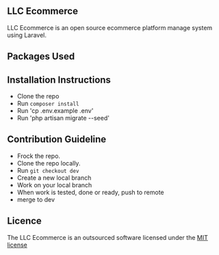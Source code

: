 ## LLC Ecommerce

LLC Ecommerce is an open source ecommerce platform manage system using Laravel.

## Packages Used


## Installation Instructions

- Clone the repo
- Run `composer install`
- Run 'cp .env.example .env'
- Run 'php artisan migrate --seed'

## Contribution  Guideline
- Frock the repo.
- Clone the repo locally.
- Run `git checkout dev`
- Create a new local branch
- Work on your local branch
- When work is tested, done or ready, push to remote
- merge to dev

## Licence

The LLC Ecommerce is an outsourced software  licensed under the [MIT license](https://opensource.org/licence/MIT)

